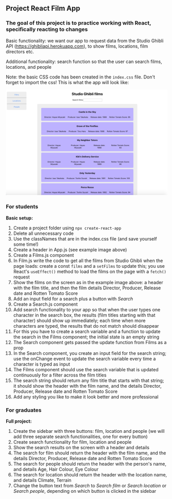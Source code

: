 ## Project React Film App

### The goal of this project is to practice working with React, specifically reacting to changes

Basic functionality: we want our app to request data from the Studio Ghibli API (https://ghibliapi.herokuapp.com), to show films, locations, film directors etc. 

Additional functionality: search function so that the user can search films, locations, and people

Note: the basic CSS code has been created in the `index.css` file. Don't forget to import the css! This is what the app will look like:  

<img src="/project_react_film_app/studio_ghibli_films.png" width="800" />

### For students

**Basic setup:**  

1. Create a project folder using `npx create-react-app`
1. Delete all unnecessary code
1. Use the classNames that are in the index.css file (and save yourself some time!)
1. Create a header in App.js (see example image above)
1. Create a Films.js component 
1. In Film.js write the code to get all the films from Studio Ghibli when the page loads: create a const `films` and a `setFilms` to update this; you use React's `useEffect()` method to load the films on the page with a `fetch()` request
1. Show the films on the screen as in the example image above: a header with the film title, and then the film details Director, Producer, Release date and Rotten Tomato Score
1. Add an input field for a search plus a button with *Search*
1. Create a Search.js component
1. Add search functionality to your app so that when the user types one character in the search box, the results (film titles starting with that character) should show up immediately; each time when more characters are typed, the results that do not match should disappear
1. For this you have to create a search variable and a function to update the search in the Films component; the initial state is an empty string
1. The Search component gets passed the update function from Films as a prop
1. In the Search component, you create an input field for the search string; use the onChange event to update the search variable every time a character is typed as input
1. The Films component should use the search variable that is updated continuously for a filter across the film titles
1. The search string should return any film title that starts with that string; it should show the header with the film name, and the details Director, Producer, Release date and Rotten Tomato Score
1. Add any styling you like to make it look better and more professional

### For graduates

**Full project:**

1. Create the sidebar with three buttons: film, location and people (we will add three separate search functionalities, one for every button)
1. Create search functionality for film, location and people
1. Show the search results on the screen with a header and details
1. The search for film should return the header with the film name, and the details Director, Producer, Release date and Rotten Tomato Score
1. The search for people should return the header with the person's name, and details Age, Hair Colour, Eye Colour
1. The search for location should return the header with the location name, and details Climate, Terrain
1. Change the button text from *Search* to *Search film* or *Search location* or *Search people*, depending on which button is clicked in the sidebar
